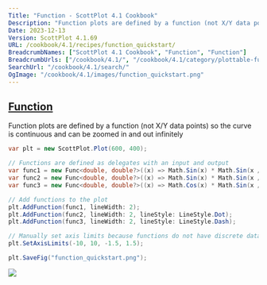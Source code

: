```yaml
---
Title: "Function - ScottPlot 4.1 Cookbook"
Description: "Function plots are defined by a function (not X/Y data points) so the curve is continuous and can be zoomed in and out infinitely"
Date: 2023-12-13
Version: ScottPlot 4.1.69
URL: /cookbook/4.1/recipes/function_quickstart/
BreadcrumbNames: ["ScottPlot 4.1 Cookbook", "Function", "Function"]
BreadcrumbUrls: ["/cookbook/4.1/", "/cookbook/4.1/category/plottable-function", "/cookbook/4.1/recipes/function_quickstart/"]
SearchUrl: "/cookbook/4.1/search/"
OgImage: "/cookbook/4.1/images/function_quickstart.png"
---
```


<h2><a id='function' href='/cookbook/4.1/recipes/function_quickstart/'>Function</a></h2>

Function plots are defined by a function (not X/Y data points) so the curve is continuous and can be zoomed in and out infinitely

```cs
var plt = new ScottPlot.Plot(600, 400);

// Functions are defined as delegates with an input and output
var func1 = new Func<double, double?>((x) => Math.Sin(x) * Math.Sin(x / 2));
var func2 = new Func<double, double?>((x) => Math.Sin(x) * Math.Sin(x / 3));
var func3 = new Func<double, double?>((x) => Math.Cos(x) * Math.Sin(x / 5));

// Add functions to the plot
plt.AddFunction(func1, lineWidth: 2);
plt.AddFunction(func2, lineWidth: 2, lineStyle: LineStyle.Dot);
plt.AddFunction(func3, lineWidth: 2, lineStyle: LineStyle.Dash);

// Manually set axis limits because functions do not have discrete data points
plt.SetAxisLimits(-10, 10, -1.5, 1.5);

plt.SaveFig("function_quickstart.png");
```

<img src='../../images/function_quickstart.png' class='d-block mx-auto my-5' />


